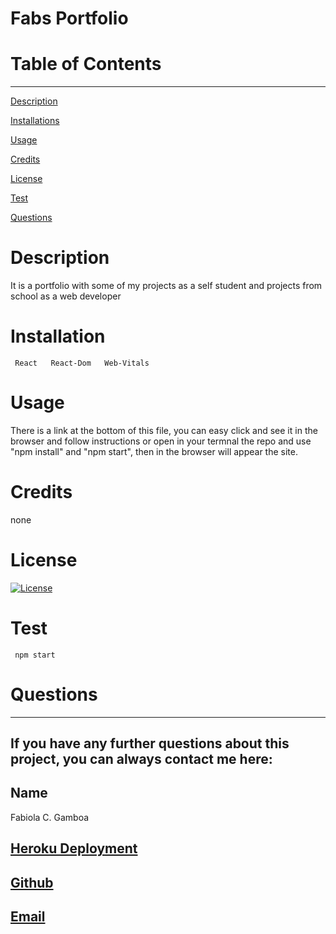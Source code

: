 
  
  # Fabs Portfolio

  # Table of Contents
  _________________________________

[Description](#Description)

[Installations](#Installations)

[Usage](#Usage)

[Credits](#Credits)

[License](#License)

[Test](#Test)

[Questions](#Questions)
 

  # Description
   It is a portfolio with some of my projects as a self student and projects from school as a web developer

  # Installation
     React   React-Dom   Web-Vitals

  # Usage
  There is a link at the bottom of this file, you can easy click and see it in the browser and follow instructions or open in your termnal the repo and use "npm install" and "npm start", then in the browser will appear the site. 

  # Credits
  none

  # License
  [![License](https://img.shields.io/badge/License--blue.svg)](https://opensource.org/licenses/)
  
  # Test
     npm start

  # Questions
  _________________________________

  ## If you have any further questions about this project, you can always contact me here:

  ## Name
  Fabiola C. Gamboa

  ## [Heroku Deployment](https://fabs-app.herokuapp.com/)

  ## [Github](https://github.com/Fabscg)
  
  ## [Email](fabiscg79@gmail.com)
